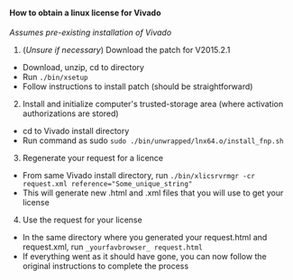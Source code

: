 #### How to obtain a linux license for Vivado
_Assumes pre-existing installation of Vivado_

1. (_Unsure if necessary_) Download the patch for V2015.2.1 
  * Download, unzip, cd to directory
  * Run ```./bin/xsetup```
  * Follow instructions to install patch (should be straightforward)
  
2. Install and initialize computer's trusted-storage area (where activation authorizations are stored)
  * cd to Vivado install directory
  * Run command as sudo ```sudo ./bin/unwrapped/lnx64.o/install_fnp.sh```

3. Regenerate your request for a licence
  * From same Vivado install directory, run ```./bin/xlicsrvrmgr -cr request.xml reference="Some_unique_string"```
  * This will generate new .html and .xml files that you will use to get your license 
  
4. Use the request for your license
  * In the same directory where you generated your request.html and request.xml, run ```_yourfavbrowser_ request.html```
  * If everything went as it should have gone, you can now follow the original instructions to complete the process
